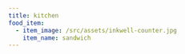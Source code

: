 ```yaml
---
title: kitchen
food_item:
  - item_image: /src/assets/inkwell-counter.jpg
    item_name: sandwich
---
```


